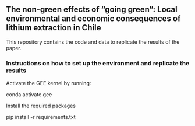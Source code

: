 ## The non-green effects of “going green”: Local environmental and economic consequences of lithium extraction in Chile

This repository contains the code and data to replicate the results of the paper.

### Instructions on how to set up the environment and replicate the results

Activate the GEE kernel by running: 

conda activate gee

Install the required packages

pip install -r requirements.txt




